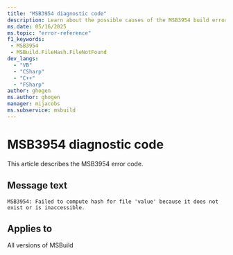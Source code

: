 ```yaml
---
title: "MSB3954 diagnostic code"
description: Learn about the possible causes of the MSB3954 build error, and get troubleshooting tips.
ms.date: 05/16/2025
ms.topic: "error-reference"
f1_keywords:
 - MSB3954
 - MSBuild.FileHash.FileNotFound
dev_langs:
  - "VB"
  - "CSharp"
  - "C++"
  - "FSharp"
author: ghogen
ms.author: ghogen
manager: mijacobs
ms.subservice: msbuild
---
```


# MSB3954 diagnostic code

<!-- :::ErrorDefinitionDescription::: -->
<!-- :::editable-content name="introDescription"::: -->
This article describes the MSB3954 error code.
<!-- :::editable-content-end::: -->

## Message text

<!-- :::editable-content name="messageText"::: -->
`MSB3954: Failed to compute hash for file 'value' because it does not exist or is inaccessible.`
<!-- :::editable-content-end::: -->
<!-- MSB3954: Failed to compute hash for file '{0}' because it does not exist or is inaccessible. -->

<!-- :::editable-content name="postOutputDescription"::: -->
<!--
{StrBegin="MSB3954: "}
-->
<!-- :::editable-content-end::: -->
<!-- :::ErrorDefinitionDescription-end::: -->

## Applies to

All versions of MSBuild
